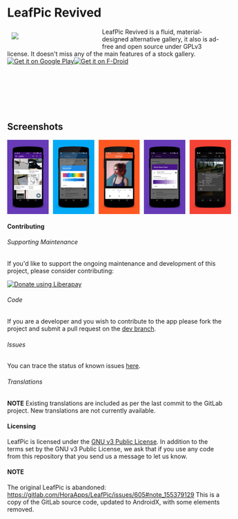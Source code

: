 # LeafPic Revived
<img src="https://raw.githubusercontent.com/apcro/leafpicrevived/master/leafpicrevived/src/main/res/drawable/leaf_pic.png" align="left" width="200" hspace="10" vspace="10">
LeafPic Revived is a fluid, material-designed alternative gallery, it also is ad-free and open source under GPLv3 license. It doesn't miss any of the main features of a stock gallery.<br/>

<div style="display:flex;" >
<a href="https://play.google.com/store/apps/details?id=com.alienpants.leafpicrevived">
    <img alt="Get it on Google Play"
        height="80"
        src="https://play.google.com/intl/en_us/badges/images/generic/en_badge_web_generic.png" />
</a>

<a href="https://f-droid.org/app/com.alienpants.leafpicrevived">
    <img src="https://f-droid.org/badge/get-it-on.png"
         alt="Get it on F-Droid" height="80">
</a>
</div>
</br></br>
</br></br>
</br></br>

## Screenshots
<div style="display:flex;" >
<img  src="screenshots/1.png" width="19%" >
<img style="margin-left:10px;" src="screenshots/2.png" width="19%" >
<img style="margin-left:10px;" src="screenshots/3.png" width="19%" >
<img style="margin-left:10px;" src="screenshots/4.png" width="19%" >
<img style="margin-left:10px;" src="screenshots/5.png" width="19%" >

</div>

#### Contributing

###### Supporting Maintenance
If you'd like to support the ongoing maintenance and development of this project, please consider contributing:
 
<a href="https://liberapay.com/cro/donate"><img alt="Donate using Liberapay" src="https://liberapay.com/assets/widgets/donate.svg"></a>

###### Code 
If you are a developer and you wish to contribute to the app please fork the project
and submit a pull request on the [dev branch](https://github.com/apcro/leafpicrevived/development).

###### Issues
You can trace the status of known issues [here](https://github.com/apcro/leafpicrevived/issues).

###### Translations
**NOTE** Existing translations are included as per the last commit to the GitLab project. New translations are not currently available.

#### Licensing
LeafPic is licensed under the [GNU v3 Public License](https://raw.githubusercontent.com/apcro/leafpicrevived/master/LICENSE).
In addition to the terms set by the GNU v3 Public License, we ask that if you use any code from this repository that you send us a message to let us know.

#### NOTE
The original LeafPic is abandoned: https://gitlab.com/HoraApps/LeafPic/issues/605#note_155379129
This is a copy of the GitLab source code, updated to AndroidX, with some elements removed.
